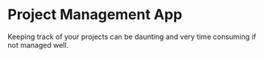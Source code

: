 # Project Management App

Keeping track of your projects can be daunting and very time consuming if not managed well. 
